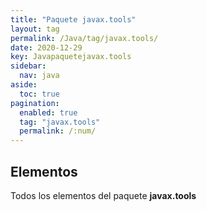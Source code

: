 ```yaml
---
title: "Paquete javax.tools"
layout: tag
permalink: /Java/tag/javax.tools/
date: 2020-12-29
key: Javapaquetejavax.tools
sidebar: 
  nav: java
aside: 
  toc: true
pagination: 
  enabled: true
  tag: "javax.tools"
  permalink: /:num/
---
```


<h2>Elementos</h2>
Todos los elementos del paquete <strong>javax.tools</strong>
